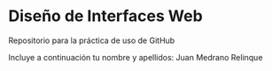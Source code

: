 # Diseño de Interfaces Web
Repositorio para la práctica de uso de GitHub

Incluye a continuación tu nombre y apellidos:
Juan Medrano Relinque 